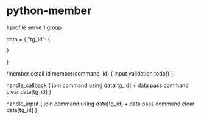 # python-member

1 profile serve 1 group

data = {
    "tg_id": {

    }
}

/member detail id
member(command, id) {
  input validation
  todo()
}

handle_callback {
  join command using data[tg_id] + data
  pass command
  clear data[tg_id]
}

handle_input {
  join command using data[tg_id] + data
  pass command
  clear data[tg_id]
}
